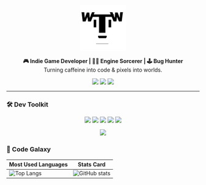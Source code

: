 <!-- Header Banner (single image) -->

<p align="center">
  <img src="https://raw.githubusercontent.com/UndeadSheep/UndeadSheep/main/avatar.jpg" width="120" alt="UndeadSheep" />
</p>

<!-- Tagline -->

<p align="center">
  <strong>🎮 Indie Game Developer  |  🧟‍♂️ Engine Sorcerer  |  🕹️ Bug Hunter</strong><br>
  Turning caffeine into code & pixels into worlds.
</p>

<!-- Social Badges -->

<p align="center">
  <a href="https://steamcommunity.com/id/UndeadSheep"><img src="https://img.shields.io/badge/Steam-000000?style=for-the-badge&logo=steam&logoColor=white"/></a>
  <a href="https://discordapp.com/users/UndeadSheep#8917"><img src="https://img.shields.io/badge/Discord-7289DA?style=for-the-badge&logo=discord&logoColor=white"/></a>
  <a href="https://undeadsheep.itch.io"><img src="https://img.shields.io/badge/Itch.io-FA5C5C?style=for-the-badge&logo=itchdotio&logoColor=white"/></a>
</p>

---

### 🛠️ Dev Toolkit

<p align="center">
  <img src="https://img.shields.io/badge/-C%23-239120?style=for-the-badge&logo=c-sharp&logoColor=white"/>
  <img src="https://img.shields.io/badge/-Lua-2C2D72?style=for-the-badge&logo=lua&logoColor=white"/>
  <img src="https://img.shields.io/badge/-Unity-000000?style=for-the-badge&logo=unity&logoColor=white"/>
  <img src="https://img.shields.io/badge/-QFramework-FF6B35?style=for-the-badge&logo=unity&logoColor=white"/>
  <img src="https://img.shields.io/badge/-FairyGUI-0078D4?style=for-the-badge&logo=unity&logoColor=white"/>
</p>

<!-- Capsule Title -->

<p align="center">
  <img src="https://capsule-render.vercel.app/api?type=waving&color=0d1117&height=160&section=header&text=UndeadSheep&fontSize=60&fontColor=00ffa3&animation=fadeIn" />
</p>

### 🌌 Code Galaxy

| Most Used Languages                                                                                                                                                               | Stats Card                                                                                                                                                        |
| --------------------------------------------------------------------------------------------------------------------------------------------------------------------------------- | ----------------------------------------------------------------------------------------------------------------------------------------------------------------- |
| ![Top Langs](https://github-readme-stats.vercel.app/api/top-langs/?username=UndeadSheep&layout=compact&theme=dark&hide_border=true&bg_color=00000000&langs_count=8&hide=html,css) | ![GitHub stats](https://github-readme-stats.vercel.app/api?username=UndeadSheep&show_icons=true&theme=dark&hide_border=true&bg_color=00000000&count_private=true) |
